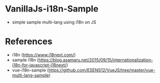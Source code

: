 # VanillaJs-i18n-Sample
- simple sample multi-lang using i18n on JS

# References
- i18n (https://www.i18next.com/)
- sample i18n (https://blog.asamaru.net/2015/09/15/internationalization-i18n-for-javascript-i18next/)
- vue-i18n-sample (https://github.com/ESENS12/VueJS/tree/master/vue-multi-lang-sample)

